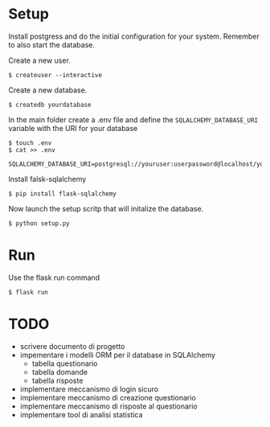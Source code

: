 # Setup

Install postgress and do the initial configuration for your system.
Remember to also start the database.

Create a new user.
```shell
$ createuser --interactive
```

Create a new database.
```shell
$ createdb yourdatabase
```

In the main folder create a .env file and define the `SQLALCHEMY_DATABASE_URI` variable with the URI for your database
```shell
$ touch .env
$ cat >> .env
  SQLALCHEMY_DATABASE_URI=postgresql://youruser:userpassword@localhost/yourdatabase
```

Install falsk-sqlalchemy
```shell
$ pip install flask-sqlalchemy
```

Now launch the setup scritp that will initalize the database.
```shell
$ python setup.py
```

# Run

Use the flask run command
```
$ flask run
```

# TODO

- scrivere documento di progetto
- impementare i modelli ORM per il database in SQLAlchemy
  - tabella questionario
  - tabella domande
  - tabella risposte
- implementare meccanismo di login sicuro
- implementare meccanismo di creazione questionario
- implementare meccanismo di risposte al questionario
- implementare tool di analisi statistica